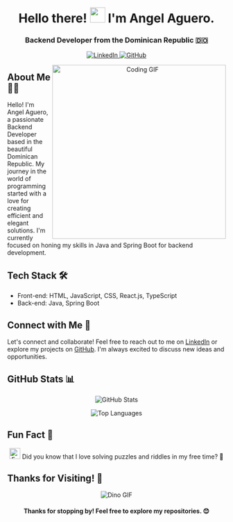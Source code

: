 <h1 align="center">Hello there! <img src="https://media.giphy.com/media/hvRJCLFzcasrR4ia7z/giphy.gif" width="35"> I'm Angel Aguero.</h1>

<h3 align="center">Backend Developer from the Dominican Republic 🇩🇴</h3>

<p align="center">
  <a href="https://www.linkedin.com/in/angel-aguero/" target="_blank">
    <img src="https://img.icons8.com/doodle/40/000000/linkedin--v2.png" alt="LinkedIn"/>
  </a>
  <a href="https://github.com/Angel-Raa" target="_blank">
    <img src="https://img.icons8.com/doodle/40/000000/email--v1.png" alt="GitHub"/>
  </a>
</p>

<p align="center">
  <img align="right" width="400" src="https://media.giphy.com/media/SWoSkN6DxTszqIKEqv/giphy.gif" alt="Coding GIF"/>
</p>

## About Me 👨‍💻

Hello! I'm Angel Aguero, a passionate Backend Developer based in the beautiful Dominican Republic. My journey in the world of programming started with a love for creating efficient and elegant solutions. I'm currently focused on honing my skills in Java and Spring Boot for backend development.

## Tech Stack 🛠️

- Front-end: HTML, JavaScript, CSS, React.js, TypeScript
- Back-end: Java, Spring Boot

## Connect with Me 🤝

Let's connect and collaborate! Feel free to reach out to me on [LinkedIn](https://www.linkedin.com/in/angel-aguero/) or explore my projects on [GitHub](https://github.com/Angel-Raa). I'm always excited to discuss new ideas and opportunities.

## GitHub Stats 📊

<p align="center">
  <img src="https://github-readme-stats.vercel.app/api?username=Angel-Raa&show_icons=true&theme=dark" alt="GitHub Stats"/>
</p>

<p align="center">
  <img src="https://github-readme-stats.vercel.app/api/top-langs/?username=Angel-Raa&layout=compact&theme=dark" alt="Top Languages"/>
</p>

## Fun Fact 🎉

<p align="center">
  <img src="https://raw.githubusercontent.com/marcos-inja/marcos-inja/main/gifs/haha.gif" width="25px" alt="Fun GIF"/>
  Did you know that I love solving puzzles and riddles in my free time? 🧩
</p>

## Thanks for Visiting! 👋

<p align="center">
  <img src="https://raw.githubusercontent.com/saadeghi/saadeghi/master/dino.gif" alt="Dino GIF"/>
</p>

<h4 align="center">Thanks for stopping by! Feel free to explore my repositories. 😊</h4>



<!--
**Angel-Raa/Angel-Raa** is a ✨ _special_ ✨ repository because its `README.md` (this file) appears on your GitHub profile.

